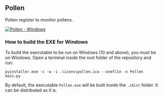 ## Pollen

Pollen register to monitor pollens.

[![Pollen - Windows](https://github.com/luigibrancati/Pollen/actions/workflows/build.yml/badge.svg)](https://github.com/luigibrancati/Pollen/actions/workflows/build.yml)

### How to build the EXE for Windows

To build the executable to be run on Windows (10 and above), you must be on Windows. Open a terminal inside the root folder of the repository and run:

```
pyinstaller.exe -c -w -i .\icons\pollen.ico --onefile -n Pollen main.py
```

By default, the executable `Pollen.exe` will be built inside the `./dist` folder. It can be distributed as it is.
